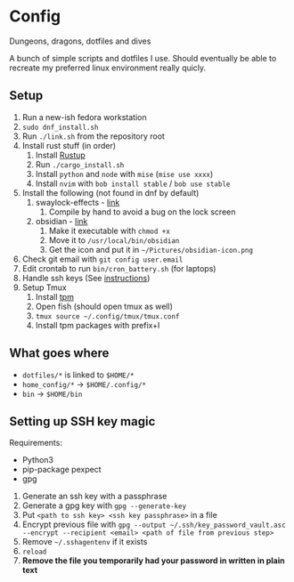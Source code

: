 # Config

Dungeons, dragons, dotfiles and dives

A bunch of simple scripts and dotfiles I use. Should eventually be able to recreate my preferred linux environment really quicly.

## Setup

1. Run a new-ish fedora workstation
2. `sudo dnf_install.sh`
3. Run `./link.sh` from the repository root
4. Install rust stuff (in order)
    1. Install [Rustup](https://rustup.rs/)
    2. Run `./cargo_install.sh`
    3. Install `python` and `node` with `mise` (`mise use xxxx`)
    4. Install `nvim` with `bob install stable` / `bob use stable`
5. Install the following (not found in dnf by default)
    1. swaylock-effects - [link](https://github.com/mortie/swaylock-effects)
        1. Compile by hand to avoid a bug on the lock screen
    2. obsidian - [link](https://obsidian.md/download)
        1. Make it executable with `chmod +x`
        2. Move it to `/usr/local/bin/obsidian`
        3. Get the icon and put it in `~/Pictures/obsidian-icon.png`
6. Check git email with `git config user.email`
7. Edit crontab to run `bin/cron_battery.sh` (for laptops)
8. Handle ssh keys (See [instructions](#setting-up-ssh-key-magic))
9. Setup Tmux
    1. Install [tpm](https://github.com/tmux-plugins/tpm)
    2. Open fish (should open tmux as well)
    3. `tmux source ~/.config/tmux/tmux.conf`
    4. Install tpm packages with prefix+I

## What goes where

- `dotfiles/*` is linked to `$HOME/*`
- `home_config/*` -> `$HOME/.config/*`
- `bin` -> `$HOME/bin`

## Setting up SSH key magic

Requirements:

- Python3
- pip-package pexpect
- gpg

1. Generate an ssh key with a passphrase
2. Generate a gpg key with `gpg --generate-key`
3. Put `<path to ssh key> <ssh key passphrase>` in a file
4. Encrypt previous file with `gpg --output ~/.ssh/key_password_vault.asc --encrypt --recipient <email> <path of file from previous step>`
5. Remove `~/.sshagentenv` if it exists
6. `reload`
7. **Remove the file you temporarily had your password in written in plain text**

